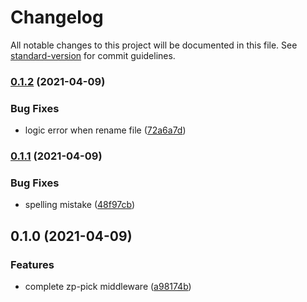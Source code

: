# Changelog

All notable changes to this project will be documented in this file. See [standard-version](https://github.com/conventional-changelog/standard-version) for commit guidelines.

### [0.1.2](https://github.com/zppack/zp-pick/compare/v0.1.1...v0.1.2) (2021-04-09)


### Bug Fixes

* logic error when rename file ([72a6a7d](https://github.com/zppack/zp-pick/commit/72a6a7da07da7b57fdcc540370d2cffa9b8ffd72))

### [0.1.1](https://github.com/zppack/zp-pick/compare/v0.1.0...v0.1.1) (2021-04-09)


### Bug Fixes

* spelling mistake ([48f97cb](https://github.com/zppack/zp-pick/commit/48f97cb94d26326bc0344b32d7a337e153c9efe2))

## 0.1.0 (2021-04-09)


### Features

* complete zp-pick middleware ([a98174b](https://github.com/zppack/zp-pick/commit/a98174be3997377cbee60dcc84772563a7483699))
